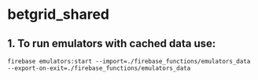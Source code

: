 # betgrid_shared

## 1. To run emulators with cached data use:

```
firebase emulators:start --import=./firebase_functions/emulators_data --export-on-exit=./firebase_functions/emulators_data
```

